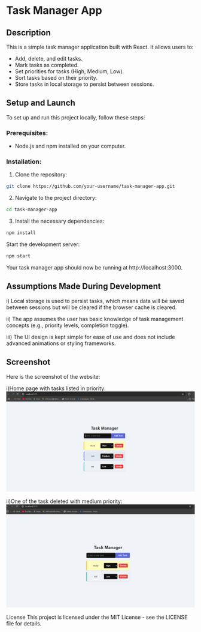 # Task Manager App

## Description
This is a simple task manager application built with React. It allows users to:
- Add, delete, and edit tasks.
- Mark tasks as completed.
- Set priorities for tasks (High, Medium, Low).
- Sort tasks based on their priority.
- Store tasks in local storage to persist between sessions.

## Setup and Launch

To set up and run this project locally, follow these steps:

### Prerequisites:
- Node.js and npm installed on your computer.

### Installation:

1. Clone the repository:

```bash
git clone https://github.com/your-username/task-manager-app.git
```

2. Navigate to the project directory:
```bash
cd task-manager-app
```
3. Install the necessary dependencies:
```bash
npm install
```
Start the development server:
```bash
npm start
```
Your task manager app should now be running at http://localhost:3000.

## Assumptions Made During Development
i) Local storage is used to persist tasks, which means data will be saved between sessions but will be cleared if the browser cache is cleared.

ii) The app assumes the user has basic knowledge of task management concepts (e.g., priority levels, completion toggle).

iii) The UI design is kept simple for ease of use and does not include advanced animations or styling frameworks.

## Screenshot
Here is the screenshot of the website:

i)Home page with tasks listed in priority:![alt text](<Screenshot 2024-11-13 194611.png>)

ii)One of the task deleted with medium priority:![alt text](<Screenshot 2024-11-13 201055.png>)


License
This project is licensed under the MIT License - see the LICENSE file for details.

